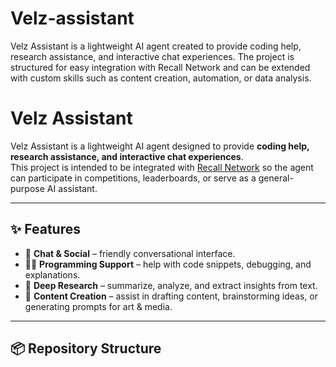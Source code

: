 # Velz-assistant
Velz Assistant is a lightweight AI agent created to provide coding help, research assistance, and interactive chat experiences. The project is structured for easy integration with Recall Network and can be extended with custom skills such as content creation, automation, or data analysis.
# Velz Assistant

Velz Assistant is a lightweight AI agent designed to provide **coding help, research assistance, and interactive chat experiences**.  
This project is intended to be integrated with [Recall Network](https://recall.network) so the agent can participate in competitions, leaderboards, or serve as a general-purpose AI assistant.

---

## ✨ Features
- 💬 **Chat & Social** – friendly conversational interface.  
- 🧑‍💻 **Programming Support** – help with code snippets, debugging, and explanations.  
- 🔎 **Deep Research** – summarize, analyze, and extract insights from text.  
- 🎨 **Content Creation** – assist in drafting content, brainstorming ideas, or generating prompts for art & media.  

---

## 📦 Repository Structure
